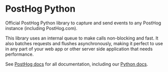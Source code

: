 # PostHog Python

Official PostHog Python library to capture and send events to any PostHog instance (including PostHog.com).

This library uses an internal queue to make calls non-blocking and fast. It also batches requests and flushes asynchronously, making it perfect to use in any part of your web app or other server side application that needs performance.

See [PostHog docs](https://docs.posthog.com) for all documentation, including our [Python docs](https://docs.posthog.com/#/integrations/python-integration).

